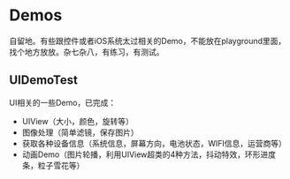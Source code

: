 # Demos
自留地。有些跟控件或者iOS系统太过相关的Demo，不能放在playground里面，找个地方放放。杂七杂八，有练习，有测试。

## UIDemoTest
UI相关的一些Demo，已完成：

- UIView（大小，颜色，旋转等）
- 图像处理（简单滤镜，保存图片）
- 获取各种设备信息（系统信息，屏幕方向，电池状态，WIFI信息，运营商等）
- 动画Demo（图片轮播，利用UIView超类的4种方法，抖动特效，环形进度条，粒子雪花等）

